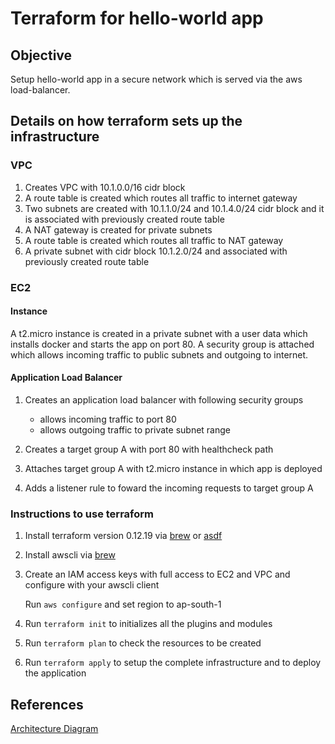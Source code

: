 # Terraform for hello-world app

## Objective

Setup hello-world app in a secure network which is served via the aws load-balancer.

## Details on how terraform sets up the infrastructure

### VPC

1. Creates VPC with 10.1.0.0/16 cidr block
2. A route table is created which routes all traffic to internet gateway
3. Two subnets are created with 10.1.1.0/24 and 10.1.4.0/24 cidr block and it
   is associated with previously created route table
4. A NAT gateway is created for private subnets
5. A route table is created which routes all traffic to NAT gateway
6. A private subnet with cidr block 10.1.2.0/24 and associated with previously
   created route table

### EC2

#### Instance

A t2.micro instance is created in a private subnet with a user data which installs
docker and starts the app on port 80. A security group is attached which allows
incoming traffic to public subnets and outgoing to internet.

#### Application Load Balancer

1. Creates an application load balancer with following security groups
   - allows incoming traffic to port 80
   - allows outgoing traffic to private subnet range

2. Creates a target group A with port 80 with healthcheck path

3. Attaches target group A with t2.micro instance in which app is deployed

4. Adds a listener rule to foward the incoming requests to target group A

### Instructions to use terraform

1. Install terraform version 0.12.19 via [brew](https://brew.sh/) or [asdf](https://asdf-vm.com/)

2. Install awscli via [brew](https://brew.sh/)

3. Create an IAM access keys with full access to EC2 and VPC and configure with your awscli client

   Run `aws configure` and set region to ap-south-1

4. Run `terraform init` to initializes all the plugins and modules

5. Run `terraform plan` to check the resources to be created

6. Run `terraform apply` to setup the complete infrastructure and to deploy the application

## References

[Architecture Diagram](docs/architecture.pdf)
